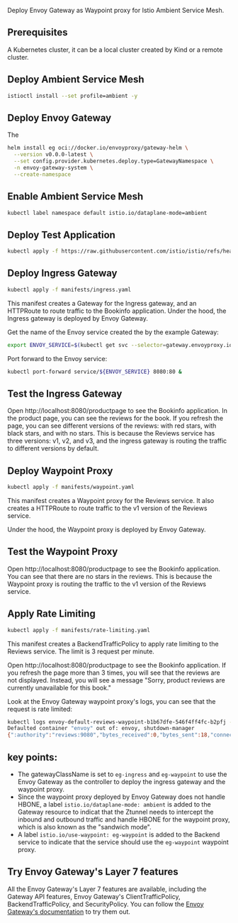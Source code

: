 Deploy Envoy Gateway as Waypoint proxy for Istio Ambient Service Mesh.

## Prerequisites

A Kubernetes cluster, it can be a local cluster created by Kind or a remote cluster.

## Deploy Ambient Service Mesh

```bash
istioctl install --set profile=ambient -y
```

## Deploy Envoy Gateway

The

```bash
helm install eg oci://docker.io/envoyproxy/gateway-helm \
  --version v0.0.0-latest \
  --set config.provider.kubernetes.deploy.type=GatewayNamespace \
  -n envoy-gateway-system \
  --create-namespace
```

## Enable Ambient Service Mesh

```bash
kubectl label namespace default istio.io/dataplane-mode=ambient
```

## Deploy Test Application

```bash
kubectl apply -f https://raw.githubusercontent.com/istio/istio/refs/heads/master/samples/bookinfo/platform/kube/bookinfo.yaml
```

## Deploy Ingress Gateway

```bash
kubectl apply -f manifests/ingress.yaml
```

This manifest creates a Gateway for the Ingress gateway, and an HTTPRoute to route traffic to the Bookinfo application.
Under the hood, the Ingress gateway is deployed by Envoy Gateway.

Get the name of the Envoy service created the by the example Gateway:

```bash
export ENVOY_SERVICE=$(kubectl get svc --selector=gateway.envoyproxy.io/owning-gateway-name=bookinfo-ingress -o jsonpath='{.items[0].metadata.name}')
```

Port forward to the Envoy service:

```bash
kubectl port-forward service/${ENVOY_SERVICE} 8080:80 &
```

## Test the Ingress Gateway

Open http://localhost:8080/productpage to see the Bookinfo application. In the product page, you can see the reviews for the book. If you refresh the page, you can see different versions of the reviews: with red stars, with black stars, and with no stars. This is because the Reviews service has three versions: v1, v2, and v3, and the ingress gateway is routing the traffic to different versions by default.

## Deploy Waypoint Proxy

```bash
kubectl apply -f manifests/waypoint.yaml
```

This manifest creates a Waypoint proxy for the Reviews service. It also creates a HTTPRoute to route traffic to the v1 version of the Reviews service.

Under the hood, the Waypoint proxy is deployed by Envoy Gateway.

## Test the Waypoint Proxy

Open http://localhost:8080/productpage to see the Bookinfo application. You can see that there are no stars in the reviews. This is because the Waypoint proxy is routing the traffic to the v1 version of the Reviews service.

## Apply Rate Limiting

```bash
kubectl apply -f manifests/rate-limiting.yaml
```

This manifest creates a BackendTrafficPolicy to apply rate limiting to the Reviews service. The limit is 3 request per minute.

Open http://localhost:8080/productpage to see the Bookinfo application. If you refresh the page more than 3 times, you will see that the reviews are not displayed. Instead, you will see a message "Sorry, product reviews are currently unavailable for this book."

Look at the Envoy Gateway waypoint proxy's logs, you can see that the request is rate limited:

```bash
kubectl logs envoy-default-reviews-waypoint-b1b67dfe-546f4ff4fc-b2pfj --tail 1
Defaulted container "envoy" out of: envoy, shutdown-manager
{":authority":"reviews:9080","bytes_received":0,"bytes_sent":18,"connection_termination_details":null,"downstream_local_address":"10.244.0.49:9080","downstream_remote_address":"10.244.0.44:40937","duration":0,"method":"GET","protocol":"HTTP/1.1","requested_server_name":null,"response_code":429,"response_code_details":"local_rate_limited","response_flags":"RL","route_name":"httproute/default/reviews/rule/0/match/0/reviews","start_time":"2025-05-01T08:34:27.573Z","upstream_cluster":"httproute/default/reviews/rule/0","upstream_host":null,"upstream_local_address":null,"upstream_transport_failure_reason":null,"user-agent":"Mozilla/5.0 (Macintosh; Intel Mac OS X 10_15_7) AppleWebKit/537.36 (KHTML, like Gecko) Chrome/134.0.0.0 Safari/537.36","x-envoy-origin-path":"/reviews/0","x-envoy-upstream-service-time":null,"x-forwarded-for":"10.244.0.44","x-request-id":"e52f5442-5bb7-47bb-97e1-652f56bb6ad6"}
```

## key points:

- The gatewayClassName is set to `eg-ingress` and `eg-waypoint` to use the Envoy Gateway as the controller to deploy the ingress gateway and the waypoint proxy.
- Since the waypoint proxy deployed by Envoy Gateway does not handle HBONE, a label `istio.io/dataplane-mode: ambient` is added to the Gateway resource to indicat that the Ztunnel needs to intercept the inbound and outbound traffic and handle HBONE for the waypoint proxy, which is also known as the "sandwich mode".
- A label `istio.io/use-waypoint: eg-waypoint` is added to the Backend service to indicate that the service should use the `eg-waypoint` waypoint proxy.


## Try Envoy Gateway's Layer 7 features
All the Envoy Gateway's Layer 7 features are available, including the Gateway API features, Envoy Gateway's ClientTrafficPolicy, BackendTrafficPolicy, and SecurityPolicy.
You can follow the [Envoy Gateway's documentation](https://gateway.envoyproxy.io/docs/) to try them out.
